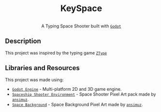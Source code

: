 <h1 align="center">KeySpace</h1>

<div align="center">

  <img src="" />

A Typing Space Shooter built with [`Godot`](https://godotengine.org/)

</div>

## Description

This project was inspired by the typing game [`ZType`](https://zty.pe/)

## Libraries and Resources

This project was made using:

- [`Godot Engine`](https://github.com/godotengine/godot) - Multi-platform 2D and 3D game engine.
- [`Spaceship Shooter Environment`](https://ansimuz.itch.io/spaceship-shooter-environment) - Space Shooter Pixel Art pack made by [`ansimuz`](https://ansimuz.itch.io/).
- [`Space Background`](https://ansimuz.itch.io/space-background) - Space Background Pixel Art made by [`ansimuz`](https://ansimuz.itch.io/).